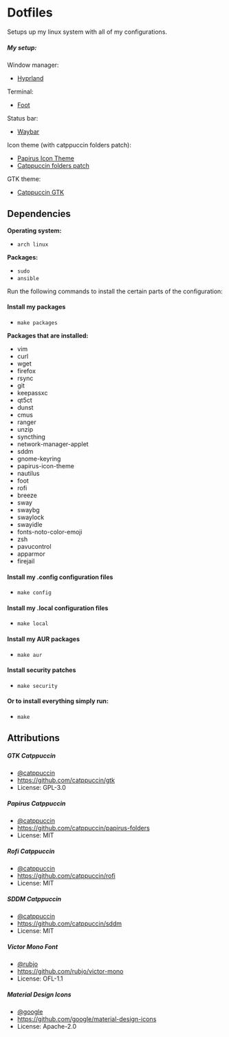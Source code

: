 # Dotfiles

Setups up my linux system with all of my configurations.

##### My setup:

Window manager:
- [Hyprland](https://hyprland.org/)

Terminal:
- [Foot](https://codeberg.org/dnkl/foot)

Status bar:
- [Waybar](https://github.com/Alexays/Waybar)

Icon theme (with catppuccin folders patch):
- [Papirus Icon Theme](https://github.com/PapirusDevelopmentTeam/papirus-icon-theme)
- [Catppuccin folders patch](https://github.com/catppuccin/papirus-folders)

GTK theme:
- [Catppuccin GTK](https://github.com/catppuccin/gtk)


## Dependencies

**Operating system:**

- `arch linux`

**Packages:**

- `sudo`
- `ansible`

Run the following commands to install the certain parts of the configuration:

#### Install my packages

- `make packages`

**Packages that are installed:**

- vim
- curl
- wget
- firefox
- rsync
- git
- keepassxc
- qt5ct
- dunst
- cmus
- ranger
- unzip
- syncthing
- network-manager-applet
- sddm
- gnome-keyring
- papirus-icon-theme
- nautilus
- foot
- rofi
- breeze
- sway
- swaybg
- swaylock
- swayidle
- fonts-noto-color-emoji
- zsh
- pavucontrol
- apparmor
- firejail


#### Install my .config configuration files

- `make config`

#### Install my .local configuration files

- `make local`

#### Install my AUR packages

- `make aur`

#### Install security patches

- `make security`

#### Or to install everything simply run:

- `make`

## Attributions

##### GTK Catppuccin
- [@catppuccin](https://github.com/catppuccin)
- https://github.com/catppuccin/gtk
- License: GPL-3.0

##### Papirus Catppuccin
- [@catppuccin](https://github.com/catppuccin)
- https://github.com/catppuccin/papirus-folders
- License: MIT

##### Rofi Catppuccin
- [@catppuccin](https://github.com/catppuccin)
- https://github.com/catppuccin/rofi
- License: MIT

##### SDDM Catppuccin
- [@catppuccin](https://github.com/catppuccin)
- https://github.com/catppuccin/sddm
- License: MIT

##### Victor Mono Font
- [@rubjo](https://github.com/rubjo)
- https://github.com/rubjo/victor-mono
- License: OFL-1.1

##### Material Design Icons
- [@google](https://github.com/google)
- https://github.com/google/material-design-icons
- License: Apache-2.0
